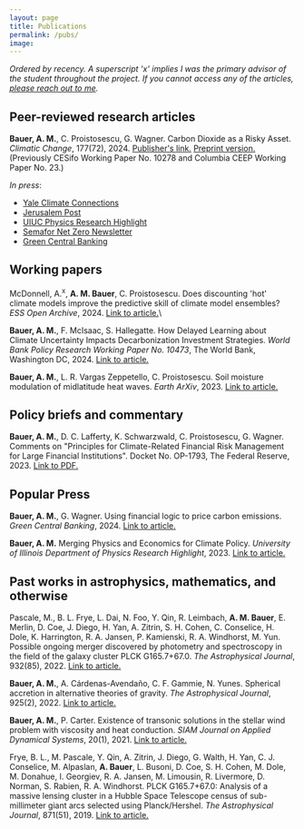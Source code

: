 ```yaml
---
layout: page
title: Publications
permalink: /pubs/
image: 
---
```


*Ordered by recency. A superscript 'x' implies I was the primary advisor of the student throughout the project. If you cannot access any of the articles, [please reach out to me](https://www.ambauer.com/contact/).*

## Peer-reviewed research articles

**Bauer, A. M.**, C. Proistosescu, G. Wagner. Carbon Dioxide as a Risky Asset. *Climatic Change*, 177(72), 2024. [Publisher's link.](https://link.springer.com/article/10.1007/s10584-024-03724-3) [Preprint version.](/files/papers/cap6/BPW_CarbonDioxideRiskyAsset_ClimChange_FINAL.pdf) (Previously CESifo Working Paper No. 10278 and Columbia CEEP Working Paper No. 23.)

*In press*:
- [Yale Climate Connections](https://yaleclimateconnections.org/2023/04/drastic-climate-action-is-the-best-course-for-economic-growth-new-study-finds/)
- [Jerusalem Post](https://www.jpost.com/environment-and-climate-change/article-739316)
- [UIUC Physics Research Highlight](https://physics.illinois.edu/research/highlights/climatemodelling)
- [Semafor Net Zero Newsletter](https://www.semafor.com/newsletter/05/08/2024/semafor-net-zero-a-tipping-point-for-power?utm_source=nowshare&utm_medium=climate&utm_campaign=flagshipnumbered4#e)
- [Green Central Banking](https://greencentralbanking.com/2024/05/23/using-financial-logic-to-price-carbon-emissions/?utm_source=linkedin&utm_medium=social&utm_campaign=news)

## Working papers
McDonnell, A.<sup>x</sup>, **A. M. Bauer**, C. Proistosescu. Does discounting 'hot' climate models improve the predictive skill of climate model ensembles? *ESS Open Archive*, 2024. [Link to article.](https://essopenarchive.org/users/783710/articles/940865-does-discounting-hot-climate-models-improve-the-predictive-skill-of-climate-model-ensembles)\

**Bauer, A. M.**, F. McIsaac, S. Hallegatte. How Delayed Learning about Climate Uncertainty Impacts Decarbonization Investment Strategies. *World Bank Policy Research Working Paper No. 10473*, The World Bank, Washington DC, 2024. [Link to article.](https://documents.worldbank.org/en/publication/documents-reports/documentdetail/099829103282438373/idu1f2d86d77127091490d1a6df1dc342f15d10b)

**Bauer, A. M.**, L. R. Vargas Zeppetello, C. Proistosescu. Soil moisture modulation of midlatitude heat waves. *Earth ArXiv*, 2023. [Link to article.](https://eartharxiv.org/repository/view/5009/)

## Policy briefs and commentary
**Bauer, A. M.**, D. C. Lafferty, K. Schwarzwald, C. Proistosescu, G. Wagner. Comments on "Principles for Climate-Related Financial Risk Management for Large Financial Institutions". Docket No. OP-1793, The Federal Reserve, 2023. [Link to PDF.](/files/papers/fed/BLSPW_Comments.pdf)

## Popular Press
**Bauer, A. M.**, G. Wagner. Using financial logic to price carbon emissions. *Green Central Banking*, 2024. [Link to article.](https://greencentralbanking.com/2024/05/23/using-financial-logic-to-price-carbon-emissions/)

**Bauer, A. M.** Merging Physics and Economics for Climate Policy. *University of Illinois Department of Physics Research Highlight*, 2023. [Link to article.](https://physics.illinois.edu/research/highlights/climatemodelling)

## Past works in astrophysics, mathematics, and otherwise
Pascale, M., B. L. Frye, L. Dai, N. Foo, Y. Qin, R. Leimbach, **A. M. Bauer**, E. Merlin, D. Coe, J. Diego, H. Yan, A. Zitrin, S. H. Cohen, C. Conselice, H. Dole, K. Harrington, R. A. Jansen, P. Kamienski, R. A. Windhorst, M. Yun. Possible ongoing merger discovered by photometry and spectroscopy in the field of the galaxy cluster PLCK G165.7+67.0. *The Astrophysical Journal*, 932(85), 2022. [Link to article.](https://iopscience.iop.org/article/10.3847/1538-4357/ac6ce9/meta)

**Bauer, A. M.**, A. Cárdenas-Avendaño, C. F. Gammie, N. Yunes. Spherical accretion in alternative theories of gravity. *The Astrophysical Journal*, 925(2), 2022. [Link to article.](https://iopscience.iop.org/article/10.3847/1538-4357/ac3a03)

**Bauer, A. M.**, P. Carter. Existence of transonic solutions in the stellar wind problem with viscosity and heat conduction. *SIAM Journal on Applied Dynamical Systems*, 20(1), 2021. [Link to article.](https://epubs.siam.org/doi/10.1137/20M1314240)

Frye, B. L., M. Pascale, Y. Qin, A. Zitrin, J. Diego, G. Walth, H. Yan, C. J. Conselice, M. Alpaslan, **A. Bauer**, L. Busoni, D. Coe, S. H. Cohen, M. Dole, M. Donahue, I. Georgiev, R. A. Jansen, M. Limousin, R. Livermore, D. Norman, S. Rabien, R. A. Windhorst. PLCK G165.7+67.0: Analysis of a massive lensing cluster in a Hubble Space Telescope census of sub-millimeter giant arcs selected using Planck/Hershel. *The Astrophysical Journal*, 871(51), 2019. [Link to article.](https://iopscience.iop.org/article/10.3847/1538-4357/aaeff7)
